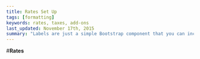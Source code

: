 ```yaml
---
title: Rates Set Up
tags: [formatting]
keywords: rates, taxes, add-ons
last_updated: November 17th, 2015
summary: "Labels are just a simple Bootstrap component that you can include in your pages as needed. They represent one of many Bootstrap options you can include in your theme."
---  
```


#**Rates**  